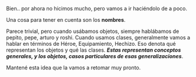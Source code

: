 Bien.. por ahora no hicimos mucho, pero vamos a ir haciéndolo de a poco.

Una cosa para tener en cuenta son los **nombres**. 

Parece trivial, pero cuando usábamos objetos, siempre hablábamos de pepito, pepe, arturo y roshi. Cuando usamos clases, generalmente vamos a hablar en términos de Héroe, Equipamiento, Hechizo. Eso denota qué representan los objetos y qué las clases. ***Estas representan conceptos generales, y los objetos, casos particulares de esas generalizaciones***.

Mantené esta idea que la vamos a retomar muy pronto.